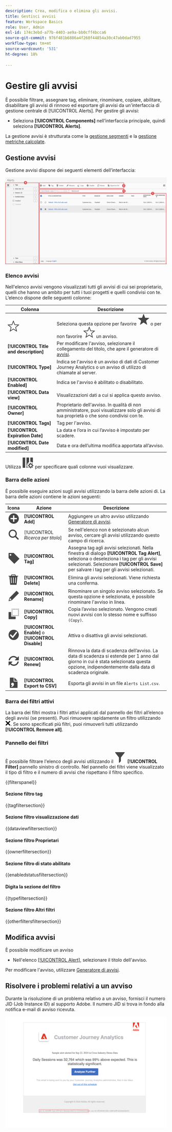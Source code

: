 ```yaml
---
description: Crea, modifica o elimina gli avvisi.
title: Gestisci avvisi
feature: Workspace Basics
role: User, Admin
exl-id: 174c3ebd-a77b-4403-ae9a-bb0cff4bcca6
source-git-commit: 976f481b6886a4f260f44854a30c47ab0dad7955
workflow-type: tm+mt
source-wordcount: '531'
ht-degree: 18%

---
```


# Gestire gli avvisi


È possibile filtrare, assegnare tag, eliminare, rinominare, copiare, abilitare, disabilitare gli avvisi di rinnovo ed esportare gli avvisi da un&#39;interfaccia di gestione centrale di [!UICONTROL Alerts]. Per gestire gli avvisi:

* Seleziona **[!UICONTROL Components]** nell’interfaccia principale, quindi seleziona **[!UICONTROL Alerts]**.

La gestione avvisi è strutturata come la [gestione segmenti](/help/components/filters/manage-filters.md) e la [gestione metriche calcolate](/help/components/calc-metrics/cm-workflow/cm-manager.md).


## Gestione avvisi

Gestione avvisi dispone dei seguenti elementi dell’interfaccia:

![Interfaccia filtri](assets/alerts-manager.png)

### Elenco avvisi

Nell&#39;elenco avvisi vengono visualizzati tutti gli avvisi di cui sei proprietario, quelli che hanno un ambito per tutti i tuoi progetti e quelli condivisi con te. L’elenco dispone delle seguenti colonne:

| Colonna | Descrizione |
|---|---|
| ![StarOutline](/help/assets/icons/StarOutline.svg) | Seleziona questa opzione per favorire ![Star](/help/assets/icons/Star.svg) o per non favorire ![StarOutline](/help/assets/icons/StarOutline.svg) un avviso. |
| **[!UICONTROL Title and description]** | Per modificare l&#39;avviso, selezionare il collegamento del titolo, che apre il generatore di [avvisi](alert-builder.md#alert-builder). |
| **[!UICONTROL Type]** | Indica se l&#39;avviso è un avviso di dati di Customer Journey Analytics o un avviso di utilizzo di chiamate al server. |
| **[!UICONTROL Enabled]** | Indica se l&#39;avviso è abilitato o disabilitato. |
| **[!UICONTROL Data view]** | Visualizzazioni dati a cui si applica questo avviso. |
| **[!UICONTROL Owner]** | Proprietario dell&#39;avviso. In qualità di non amministratore, puoi visualizzare solo gli avvisi di tua proprietà o che sono condivisi con te. |
| **[!UICONTROL Tags]** | Tag per l&#39;avviso. |
| **[!UICONTROL Expiration Date]** | La data e l’ora in cui l’avviso è impostato per scadere. |
| **[!UICONTROL Date modified]** | Data e ora dell’ultima modifica apportata all’avviso. |

<!-- When "Last used" column is added, add this information as the description: Shows the date when the alert was last used. <p>This information can help you determine whether a component is valuable to users in your organization, where it is used, and if it needs to be deleted or modified.</p><p>Consider the following when viewing this column:</p><ul><li>This information does not include usage from the API, Report Builder, or Data Warehouse.</li><li>For some components, this column might not contain data if the component was last used prior to September 2023.</li></ul> -->

Utilizza ![ColumnSetting](/help/assets/icons/ColumnSetting.svg) per specificare quali colonne vuoi visualizzare.

### Barra delle azioni

È possibile eseguire azioni sugli avvisi utilizzando la barra delle azioni di. La barra delle azioni contiene le azioni seguenti:

| Icona | Azione | Descrizione |
|:---:|---|---|
| ![AddCircle](/help/assets/icons/AddCircle.svg) | **[!UICONTROL Add]** | Aggiungere un altro avviso utilizzando [Generatore di avvisi](alert-builder.md#alert-builder). |
| ![Ricerca](/help/assets/icons/Search.svg) | [!UICONTROL *Ricerca per titolo*] | Se nell&#39;elenco non è selezionato alcun avviso, cercare gli avvisi utilizzando questo campo di ricerca. |
| ![Etichetta](/help/assets/icons/Label.svg) | **[!UICONTROL Tag]** | Assegna tag agli avvisi selezionati. Nella finestra di dialogo **[!UICONTROL Tag Alert]**, seleziona o deseleziona i tag per gli avvisi selezionati. Selezionare **[!UICONTROL Save]** per salvare i tag per gli avvisi selezionati. |
| ![Elimina](/help/assets/icons/Delete.svg) | **[!UICONTROL Delete]** | Elimina gli avvisi selezionati. Viene richiesta una conferma. |
| ![Modifica](/help/assets/icons/Edit.svg) | **[!UICONTROL Rename]** | Rinominare un singolo avviso selezionato. Se questa opzione è selezionata, è possibile rinominare l&#39;avviso in linea. |
| ![Copia](/help/assets/icons/Copy.svg) | **[!UICONTROL Copy]** | Copia l’avviso selezionato. Vengono creati nuovi avvisi con lo stesso nome e suffisso `(Copy)`. |
| ![CheckmarkCircle](/help/assets/icons/CheckmarkCircle.svg) | **[!UICONTROL Enable]** o **[!UICONTROL Disable]** | Attiva o disattiva gli avvisi selezionati. |
| ![Aggiorna](/help/assets/icons/Refresh.svg) | **[!UICONTROL Renew]** | Rinnova la data di scadenza dell’avviso. La data di scadenza si estende per 1 anno dal giorno in cui è stata selezionata questa opzione, indipendentemente dalla data di scadenza originale. |
| ![FileCSV](/help/assets/icons/FileCSV.svg) | **[!UICONTROL Export to CSV]** | Esporta gli avvisi in un file `Alerts List.csv`. |


### Barra dei filtri attivi

La barra dei filtri mostra i filtri attivi applicati dal pannello dei filtri all’elenco degli avvisi (se presenti). Puoi rimuovere rapidamente un filtro utilizzando ![CrossSize75](/help/assets/icons/CrossSize75.svg). Se sono specificati più filtri, puoi rimuoverli tutti utilizzando **[!UICONTROL Remove all]**.


### Pannello dei filtri

È possibile filtrare l&#39;elenco degli avvisi utilizzando il ![Filtro](/help/assets/icons/Filter.svg) **[!UICONTROL Filter]** pannello sinistro di controllo. Nel pannello dei filtri viene visualizzato il tipo di filtro e il numero di avvisi che rispettano il filtro specifico.

{{filterspanel}}


#### Sezione filtro tag

{{tagfiltersection}}


#### Sezione filtro visualizzazione dati

{{dataviewfiltersection}}


#### Sezione filtro Proprietari

{{ownerfiltersection}}


#### Sezione filtro di stato abilitato

{{enabledstatusfiltersection}}


#### Digita la sezione del filtro

{{typefiltersection}}


#### Sezione filtro Altri filtri

{{otherfiltersfiltersection}}



## Modifica avvisi

È possibile modificare un avviso

* Nell&#39;elenco [[!UICONTROL Alert]](#alerts-list), selezionare il titolo dell&#39;avviso.

Per modificare l&#39;avviso, utilizzare [Generatore di avvisi](alert-builder.md#alert-builder).

## Risolvere i problemi relativi a un avviso

Durante la risoluzione di un problema relativo a un avviso, fornisci il numero JID (Job Instance ID) al supporto Adobe. Il numero JID si trova in fondo alla notifica e-mail di avviso ricevuta.

![E-mail avviso](assets/alerts-email.PNG)
